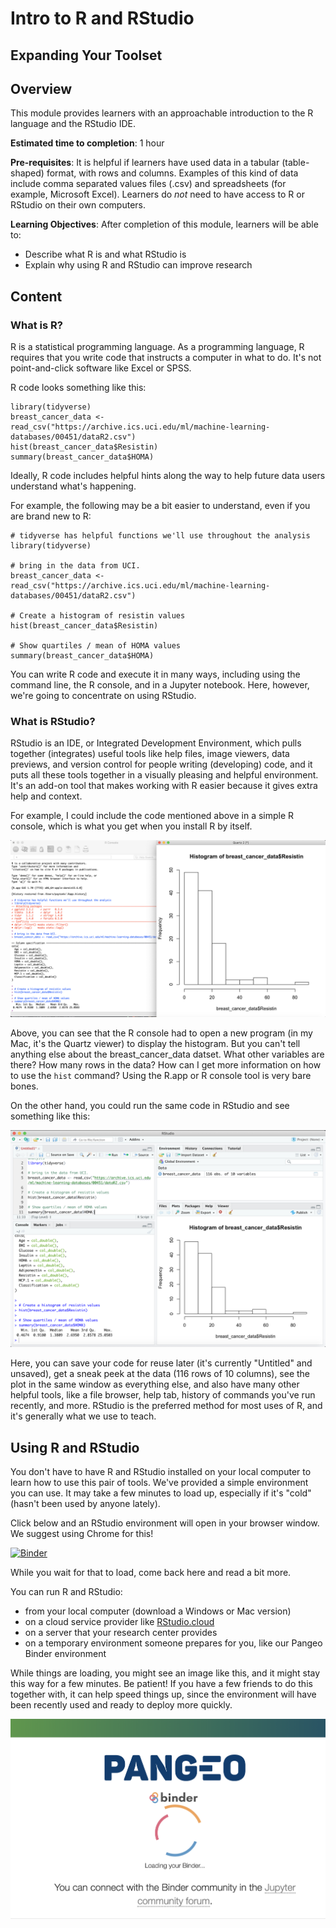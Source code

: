 # Intro to R and RStudio
## Expanding Your Toolset

## Overview

This module provides learners with an approachable introduction to the R language and the RStudio IDE.

**Estimated time to completion**: 1 hour

**Pre-requisites**: It is helpful if learners have used data in a tabular (table-shaped) format, with rows and columns.  Examples of this kind of data include comma separated values files (.csv) and spreadsheets (for example, Microsoft Excel).  Learners do *not* need to have access to R or RStudio on their own computers.

**Learning Objectives**:  After completion of this module, learners will be able to:

* Describe what R is and what RStudio is
* Explain why using R and RStudio can improve research

## Content

### What is R?

R is a statistical programming language.  As a programming language, R requires that you write code that instructs a computer in what to do.  It's not point-and-click software like Excel or SPSS.

R code looks something like this:

```
library(tidyverse)
breast_cancer_data <- read_csv("https://archive.ics.uci.edu/ml/machine-learning-databases/00451/dataR2.csv")
hist(breast_cancer_data$Resistin)
summary(breast_cancer_data$HOMA)
```

Ideally, R code includes helpful hints along the way to help future data users understand what's happening.

For example, the following may be a bit easier to understand, even if you are brand new to R:

```
# tidyverse has helpful functions we'll use throughout the analysis
library(tidyverse)

# bring in the data from UCI.
breast_cancer_data <- read_csv("https://archive.ics.uci.edu/ml/machine-learning-databases/00451/dataR2.csv")

# Create a histogram of resistin values
hist(breast_cancer_data$Resistin)

# Show quartiles / mean of HOMA values
summary(breast_cancer_data$HOMA)
```

You can write R code and execute it in many ways, including using the command line, the R console, and in a Jupyter notebook.  Here, however, we're going to concentrate on using RStudio.

### What is RStudio?

RStudio is an IDE, or Integrated Development Environment, which pulls together (integrates) useful tools like help files, image viewers,  data previews, and version control for people writing (developing) code, and it puts all these tools together in a visually pleasing and helpful environment.  It's an add-on tool that makes working with R easier because it gives extra help and context.

For example, I could include the code mentioned above in a simple R console, which is what you get when you install R by itself.

![R.app, or the R Console](https://github.com/arcus/education_r_intensive/blob/main/images/r_console.png?raw=true)

Above, you can see that the R console had to open a new program (in my Mac, it's the Quartz viewer) to display the histogram.  But you can't tell anything else about the breast_cancer_data datset.  What other variables are there?  How many rows in the data?  How can I get more information on how to use the `hist` command?  Using the R.app or R console tool is very bare bones.

On the other hand, you could run the same code in RStudio and see something like this:

![RStudio](https://github.com/arcus/education_r_intensive/blob/main/images/rstudio.png?raw=true)

Here, you can save your code for reuse later (it's currently "Untitled" and unsaved), get a sneak peek at the data (116 rows of 10 columns), see the plot in the same window as everything else, and also have many other helpful tools, like a file browser, help tab, history of commands you've run recently, and more.  RStudio is the preferred method for most uses of R, and it's generally what we use to teach.

## Using R and RStudio

You don't have to have R and RStudio installed on your local computer to learn how to use this pair of tools.  We've provided a simple environment you can use.  It may take a few minutes to load up, especially if it's "cold" (hasn't been used by anyone lately).

Click below and an RStudio environment will open in your browser window.  We suggest using Chrome for this!

[![Binder](https://binder.pangeo.io/badge_logo.svg)](https://binder.pangeo.io/v2/gh/arcus/education_r_intensive/main?urlpath=rstudio)

While you wait for that to load, come back here and read a bit more.

You can run R and RStudio:

* from your local computer (download a Windows or Mac version)
* on a cloud service provider like [RStudio.cloud](https://rstudio.cloud)
* on a server that your research center provides
* on a temporary environment someone prepares for you, like our Pangeo Binder environment

While things are loading, you might see an image like this, and it might stay this way for a few minutes.  Be patient!  If you have a few friends to do this together with, it can help speed things up, since the environment will have been recently used and ready to deploy more quickly.

![Pangeo Load Screen](https://github.com/arcus/education_r_intensive/blob/main/images/pangeo.png?raw=true)
